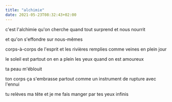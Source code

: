 ```yaml
---
title: "alchimie"
date: 2021-05-23T08:32:43+02:00
---
```


c'est l'alchimie qu'on cherche
quand tout surprend et nous nourrit

et qu'on s'effondre sur nous-mêmes

corps-à-corps de l'esprit
et les rivières remplies
comme veines en plein jour

le soleil est partout
on en a plein les yeux
quand on est amoureux

ta peau m'éblouit

ton corps ça s'embrasse partout
comme un instrument de rupture
avec l'ennui

tu relèves ma tête
et je me fais manger
par tes yeux infinis

